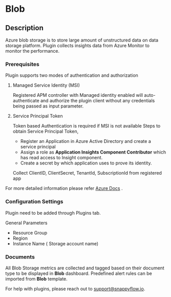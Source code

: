 # Blob

## Description

Azure blob storage is to store large amount of unstructured data on data storage platform. Plugin collects insights data from Azure Monitor to monitor the performance.

### Prerequisites

Plugin supports two modes of authentication and authorization

1. Managed Service Identity (MSI)

   Registered APM controller with Managed identity enabled will auto-authenticate and authorize the plugin client without any credentials being passed as input parameter.

2. Service Principal Token

   Token based Authentication is required if MSI is not available
   Steps to obtain Service Principal Token,

   - Register an Application in Azure Active Directory and create a service principal 
   - Assign a role as **Application Insights Component Contributor** which has read access to Insight component.
   - Create a secret by which application uses to prove its identity.

   Collect ClientID, ClientSecret, TenantId, SubscriptionId from registered app

For more detailed information please refer [Azure Docs](https://docs.microsoft.com/en-us/azure/active-directory/develop/howto-create-service-principal-portal) .

### Configuration Settings

Plugin need to be added through Plugins tab.

General Parameters

- Resource Group
- Region
- Instance Name ( Storage account name)


### Documents

All Blob Storage metrics are collected and tagged based on their document type to be displayed in **Blob** dashboard. Predefined alert rules can be imported from **Blob** template.



For help with plugins, please reach out to [support@snappyflow.io](mailto:support@snappyflow.io).